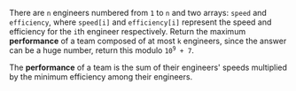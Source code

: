 There are `n` engineers numbered from `1` to `n` and two arrays: `speed` and `efficiency`, where `speed[i]` and `efficiency[i]` represent the speed and efficiency for the `i`th engineer respectively. Return the maximum **performance** of a team composed of at most `k` engineers, since the answer can be a huge number, return this modulo <code>10<sup>9</sup> + 7</code>.

The **performance** of a team is the sum of their engineers' speeds multiplied by the minimum efficiency among their engineers. 